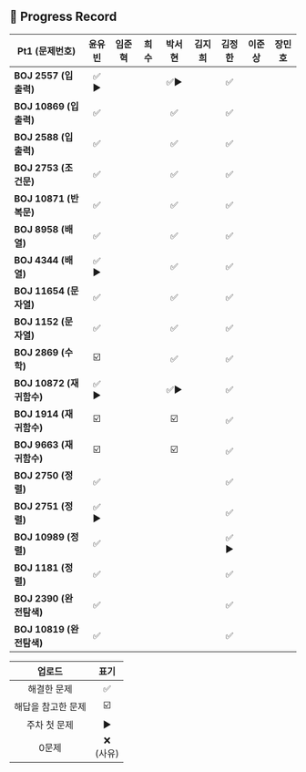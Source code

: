 ## 📍 Progress Record
| **Pt1 (문제번호)**   | **윤유빈** | **임준혁** | **희수** | **박서현** | **김지희** |  **김정한**   | **이준상** | **장민호** |
|------------------|:-------:|:-------:|:------:|:-------:|:-------:|:----------:|:-------:|:-------:|
| **BOJ 2557 (입출력)** |  ✅ ▶️   |         |        |    ✅▶️   |         |     ✅      |         |         |
| **BOJ 10869 (입출력)** |    ✅    |         |        |    ✅    |         |     ✅      |         |         |
| **BOJ 2588 (입출력)** |    ✅    |         |        |    ✅    |         |     ✅      |         |         |
| **BOJ 2753 (조건문)** |    ✅    |         |        |    ✅    |         |     ✅      |         |         |
| **BOJ 10871 (반복문)** |    ✅    |         |        |    ✅    |         |     ✅      |         |         |
| **BOJ 8958 (배열)** |    ✅    |         |        |    ✅    |         |     ✅      |         |         |
| **BOJ 4344 (배열)** |  ✅ ▶️   |         |        |    ✅    |         |     ✅      |         |         |
| **BOJ 11654 (문자열)** |    ✅    |         |        |    ✅    |         |     ✅      |         |         |
| **BOJ 1152 (문자열)** |    ✅    |         |        |    ✅    |         |     ✅      |         |         |
| **BOJ 2869 (수학)** |   ☑️    |         |        |    ✅    |         |     ✅      |         |         |
| **BOJ 10872 (재귀함수)** |  ✅ ▶️   |         |        |    ✅▶️   |         |     ✅      |         |         |
| **BOJ 1914 (재귀함수)** |   ☑️    |         |        |    ☑️    |         |     ✅      |         |         |
| **BOJ 9663 (재귀함수)** |   ☑️    |         |        |    ☑️    |         |     ✅      |         |         |
| **BOJ 2750 (정렬)** |    ✅    |         |        |         |         |     ✅      |         |         |
| **BOJ 2751 (정렬)** |  ✅ ▶️   |         |        |         |         |     ✅      |         |         |
| **BOJ 10989 (정렬)** |    ✅    |         |        |         |         |  ✅ ▶️   |         |         |
| **BOJ 1181 (정렬)** |    ✅    |         |        |         |         |     ✅      |         |         |
| **BOJ 2390 (완전탐색)** |    ✅    |         |        |         |         |     ✅      |         |         |
| **BOJ 10819 (완전탐색)** |   ✅     |         |        |         |         |     ✅      |         |         |



|    업로드     |     표기      |
|:----------:|:-----------:|
|   해결한 문제   |      ✅      |
| 해답을 참고한 문제 |     ☑️      |
|  주차 첫 문제   |     ▶️     |
|    0문제     | ❌ <br/>(사유) |



